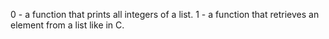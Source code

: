0 - a function that prints all integers of a list.
1 - a function that retrieves an element from a list like in C.